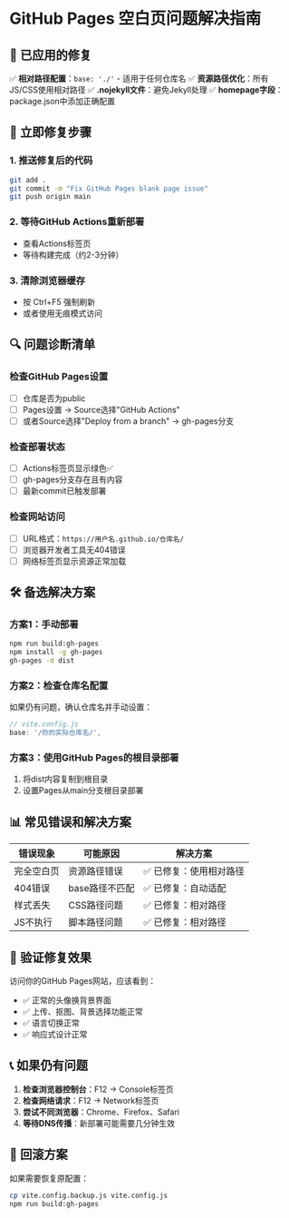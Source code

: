 # GitHub Pages 空白页问题解决指南

## 🔧 已应用的修复

✅ **相对路径配置**：`base: './'` - 适用于任何仓库名
✅ **资源路径优化**：所有JS/CSS使用相对路径
✅ **.nojekyll文件**：避免Jekyll处理
✅ **homepage字段**：package.json中添加正确配置

## 🚀 立即修复步骤

### 1. 推送修复后的代码
```bash
git add .
git commit -m "Fix GitHub Pages blank page issue"
git push origin main
```

### 2. 等待GitHub Actions重新部署
- 查看Actions标签页
- 等待构建完成（约2-3分钟）

### 3. 清除浏览器缓存
- 按 Ctrl+F5 强制刷新
- 或者使用无痕模式访问

## 🔍 问题诊断清单

### 检查GitHub Pages设置
- [ ] 仓库是否为public
- [ ] Pages设置 → Source选择"GitHub Actions"
- [ ] 或者Source选择"Deploy from a branch" → gh-pages分支

### 检查部署状态
- [ ] Actions标签页显示绿色✅
- [ ] gh-pages分支存在且有内容
- [ ] 最新commit已触发部署

### 检查网站访问
- [ ] URL格式：`https://用户名.github.io/仓库名/`
- [ ] 浏览器开发者工具无404错误
- [ ] 网络标签页显示资源正常加载

## 🛠️ 备选解决方案

### 方案1：手动部署
```bash
npm run build:gh-pages
npm install -g gh-pages
gh-pages -d dist
```

### 方案2：检查仓库名配置
如果仍有问题，确认仓库名并手动设置：
```js
// vite.config.js
base: '/你的实际仓库名/',
```

### 方案3：使用GitHub Pages的根目录部署
1. 将dist内容复制到根目录
2. 设置Pages从main分支根目录部署

## 📊 常见错误和解决方案

| 错误现象 | 可能原因 | 解决方案 |
|---------|---------|---------|
| 完全空白页 | 资源路径错误 | ✅ 已修复：使用相对路径 |
| 404错误 | base路径不匹配 | ✅ 已修复：自动适配 |
| 样式丢失 | CSS路径问题 | ✅ 已修复：相对路径 |
| JS不执行 | 脚本路径问题 | ✅ 已修复：相对路径 |

## 🎯 验证修复效果

访问你的GitHub Pages网站，应该看到：
- ✅ 正常的头像换背景界面
- ✅ 上传、抠图、背景选择功能正常
- ✅ 语言切换正常
- ✅ 响应式设计正常

## 📞 如果仍有问题

1. **检查浏览器控制台**：F12 → Console标签页
2. **检查网络请求**：F12 → Network标签页
3. **尝试不同浏览器**：Chrome、Firefox、Safari
4. **等待DNS传播**：新部署可能需要几分钟生效

## 🔄 回滚方案

如果需要恢复原配置：
```bash
cp vite.config.backup.js vite.config.js
npm run build:gh-pages
```
